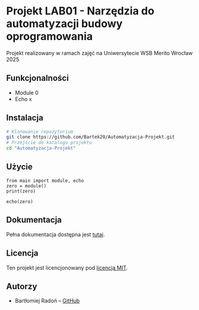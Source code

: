 # Projekt LAB01 - Narzędzia do automatyzacji budowy oprogramowania
Projekt realizowany w ramach zajęć na Uniwersytecie WSB Merito Wrocław 2025

## Funkcjonalności
- Module 0
- Echo x

## Instalacja
```bash
# Klonowanie repozytorium
git clone https://github.com/Bartek20/Automatyzacja-Projekt.git
# Przejście do katalogu projektu
cd "Automatyzacja-Projekt"
```

## Użycie
```python3
from main import module, echo
zero = module()
print(zero)

echo(zero)
```

## Dokumentacja
Pełna dokumentacja dostępna jest [tutaj](https://github.com/Bartek20/Automatyzacja-Projekt/blob/main/main.py).

## Licencja
Ten projekt jest licencjonowany pod [licencją MIT](
https://pl.wikipedia.org/wiki/Licencja_MIT).

## Autorzy
- Bartłomiej Radoń – [GitHub](https://github.com/Bartek20)